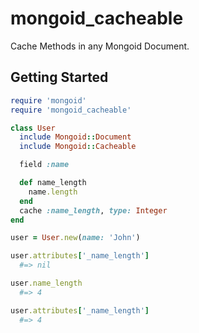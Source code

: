 mongoid_cacheable
=================

Cache Methods in any Mongoid Document.

## Getting Started

```ruby
require 'mongoid'
require 'mongoid_cacheable'

class User
  include Mongoid::Document
  include Mongoid::Cacheable

  field :name

  def name_length
    name.length
  end
  cache :name_length, type: Integer
end

user = User.new(name: 'John')

user.attributes['_name_length']
  #=> nil

user.name_length
  #=> 4

user.attributes['_name_length']
  #=> 4
```